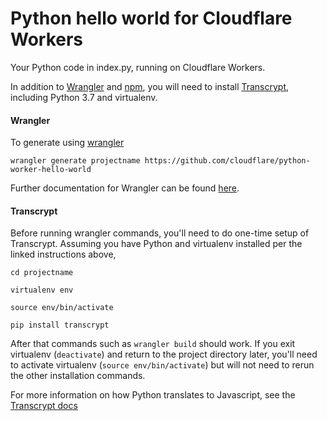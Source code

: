 # Python hello world for Cloudflare Workers

Your Python code in index.py, running on Cloudflare Workers.

In addition to [Wrangler](https://github.com/cloudflare/wrangler) and [npm](https://www.npmjs.com/get-npm), you will need to install [Transcrypt](http://www.transcrypt.org/docs/html/installation_use.html), including Python 3.7 and virtualenv.

#### Wrangler

To generate using [wrangler](https://github.com/cloudflare/wrangler)

```
wrangler generate projectname https://github.com/cloudflare/python-worker-hello-world
```

Further documentation for Wrangler can be found [here](https://developers.cloudflare.com/workers/tooling/wrangler).

#### Transcrypt

Before running wrangler commands, you'll need to do one-time setup of Transcrypt.  Assuming you have Python and virtualenv installed per the linked instructions above,

```
cd projectname

virtualenv env

source env/bin/activate

pip install transcrypt
```

After that commands such as `wrangler build` should work.  If you exit virtualenv (`deactivate`) and return to the project directory later, you'll need to activate virtualenv (`source env/bin/activate`) but will not need to rerun the other installation commands.

For more information on how Python translates to Javascript, see the [Transcrypt docs](http://www.transcrypt.org/documentation)